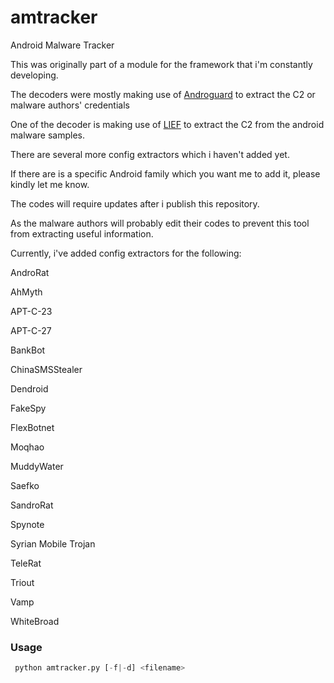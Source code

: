 # amtracker
Android Malware Tracker

This was originally part of a module for the framework that i'm constantly developing.

The decoders were mostly making use of [Androguard](https://github.com/androguard) to extract the C2 or malware authors' credentials

One of the decoder is making use of [LIEF](https://github.com/lief-project/LIEF) to extract the C2 from the android malware samples.

There are several more config extractors which i haven't added yet.  

If there are is a specific Android family which you want me to add it, please kindly let me know.

The codes will require updates after i publish this repository.  

As the malware authors will probably edit their codes to prevent this tool from extracting useful information.

Currently, i've added config extractors for the following:

AndroRat

AhMyth

APT-C-23

APT-C-27

BankBot

ChinaSMSStealer

Dendroid

FakeSpy

FlexBotnet

Moqhao

MuddyWater

Saefko

SandroRat

Spynote

Syrian Mobile Trojan

TeleRat

Triout

Vamp

WhiteBroad

### Usage
```python
 python amtracker.py [-f|-d] <filename>
```
